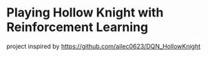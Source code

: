 # Playing Hollow Knight with Reinforcement Learning

project inspired by https://github.com/ailec0623/DQN_HollowKnight